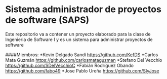 # Sistema administrador de proyectos de software (SAPS)
Este repositorio va a contener un proyecto elaborado para la clase de Ingenieria de Software I y es un sistema para administrar proyectos de software

####Miembros:
  *Kevin Delgado Sandí https://github.com/KefDS
  *Carlos Mata Guzmán https://github.com/carlosmataguzman
  *Stefano Del Vecchio https://github.com/SDelVecchioC
  *Fabián Rodríguez Obando https://github.com/fabo49
  *Jose Pablo Ureña https://github.com/SlyJose
